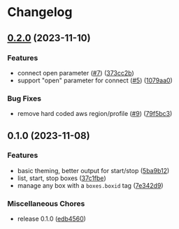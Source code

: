 # Changelog

## [0.2.0](https://github.com/dwmkerr/boxes/compare/v0.1.0...v0.2.0) (2023-11-10)


### Features

* connect open parameter ([#7](https://github.com/dwmkerr/boxes/issues/7)) ([373cc2b](https://github.com/dwmkerr/boxes/commit/373cc2b4762289b927671108cfa69e83a98caf45))
* support "open" parameter for connect ([#5](https://github.com/dwmkerr/boxes/issues/5)) ([1079aa0](https://github.com/dwmkerr/boxes/commit/1079aa02b6012c7415ce502225fb3a4841f04a98))


### Bug Fixes

* remove hard coded aws region/profile ([#9](https://github.com/dwmkerr/boxes/issues/9)) ([79f5bc3](https://github.com/dwmkerr/boxes/commit/79f5bc3e23c2ac3489f7684f7d690e27e93cfef5))

## 0.1.0 (2023-11-08)


### Features

* basic theming, better output for start/stop ([5ba9b12](https://github.com/dwmkerr/boxes/commit/5ba9b1264b149dd4fa539ff462b3f8bef78c0fda))
* list, start, stop boxes ([37c1fbe](https://github.com/dwmkerr/boxes/commit/37c1fbed7e43114fabf5c3343d5a2ac73084e7ec))
* manage any box with a `boxes.boxid` tag ([7e342d9](https://github.com/dwmkerr/boxes/commit/7e342d91e11d8e561a1da840314a96f90fb452b0))


### Miscellaneous Chores

* release 0.1.0 ([edb4560](https://github.com/dwmkerr/boxes/commit/edb4560daf7409c85f3ed519eb6abbf08899857a))
